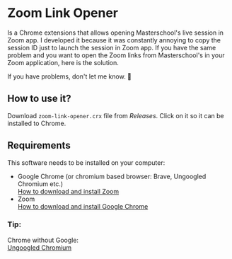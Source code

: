 # Zoom Link Opener
Is a Chrome extensions that allows opening Masterschool's live session in Zoom app. I developed it because it was constantly annoying to copy the session ID just to launch the session in Zoom app. If you have the same problem and you want to open the Zoom links from Masterschool's in your Zoom application, here is the solution. 

If you have problems, don't let me know. 🤣

## How to use it?
Download <code>zoom-link-opener.crx</code> file from <i>Releases</i>. Click on it so it can be installed to Chrome. 

## Requirements
This software needs to be installed on your computer:

- Google Chrome (or chromium based browser: Brave, Ungoogled Chromium etc.)  
  [How to download and install Zoom](https://support.zoom.com/hc/en/article?id=zm_kb&sysparm_article=KB0060928)
- Zoom  
  [How to download and install Google Chrome](https://support.google.com/chrome/answer/95346?hl=en&co=GENIE.Platform%3DDesktop)




### Tip: 
Chrome without Google:  
[Ungoogled Chromium](https://github.com/ungoogled-software/ungoogled-chromium)
